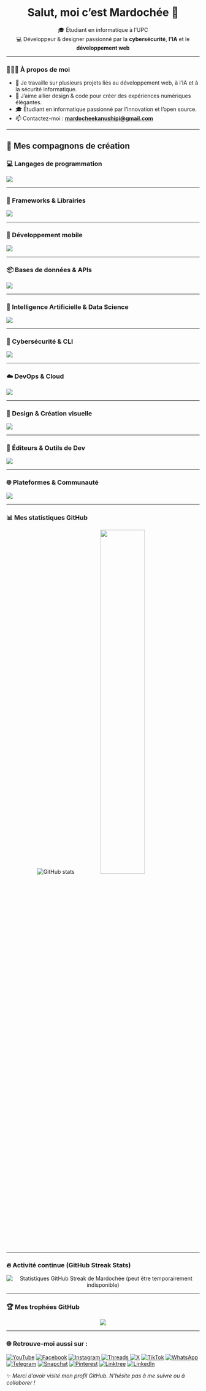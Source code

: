 <h1 align="center">Salut, moi c’est Mardochée 👋</h1>

<p align="center">
🎓 Étudiant en informatique à l’UPC <br>
💻 Développeur & designer passionné par la <strong>cybersécurité</strong>, <strong>l’IA</strong> et le <strong>développement web</strong>
</p>

---

### 👨🏽‍💻 À propos de moi

- 🔭 Je travaille sur plusieurs projets liés au développement web, à l’IA et à la sécurité informatique.  
- 🎨 J’aime allier design & code pour créer des expériences numériques élégantes.  
- 🎓 Étudiant en informatique passionné par l’innovation et l’open source.  
- 📫 Contactez-moi : **mardocheekanushipi@gmail.com**

---

## 🚀 Mes compagnons de création


### 💻 Langages de programmation
<p>
  <img src="https://skillicons.dev/icons?i=py,js,ts,html,css,c,cpp,java,php,dart,ruby,rust,go,swift,kotlin,scala,r,lua,haskell,perl" />
</p>

---


### 🧱 Frameworks & Librairies
<p>
  <img src="https://skillicons.dev/icons?i=react,nextjs,nodejs,vue,angular,express,redux,jquery,sass,tailwind,spring,flask,django,threejs,laravel,materialui,bootstrap,vite,nuxtjs,nestjs,astro" />
</p>

---

### 📱 Développement mobile
<p>
  <img src="https://skillicons.dev/icons?i=flutter,dart,unity" />
</p>

---

### 📦 Bases de données & APIs
<p>
  <img src="https://skillicons.dev/icons?i=mysql,postgresql,mongodb,sqlite,firebase,graphql,prisma,supabase" />
</p>

---

### 🧠 Intelligence Artificielle & Data Science
<p>
  <img src="https://skillicons.dev/icons?i=pytorch,tensorflow,opencv" />
</p>



---

### 🔐 Cybersécurité & CLI
<p>
  <img src="https://skillicons.dev/icons?i=bash,powershell,linux,ubuntu,ansible,tryhackme,cloudflare,docker,kubernetes,zellij,htop,openssl,wireshark,metasploit,nmap,hashicorp,terraform,vault,selinux" />
</p>

---

### ☁️ DevOps & Cloud
<p>
  <img src="https://skillicons.dev/icons?i=docker,kubernetes,vercel,aws,azure,nginx,cloudflare" />
</p>

---

### 🎨 Design & Création visuelle
<p>
  <img src="https://skillicons.dev/icons?i=figma,xd,photoshop,illustrator,aftereffects,blender,canva" />
</p>

---

### 🧰 Éditeurs & Outils de Dev
<p>
  <img src="https://skillicons.dev/icons?i=vscode,visualstudio,pycharm,postman,replit,notion" />
</p>

---

### 🌐 Plateformes & Communauté
<p>
  <img src="https://skillicons.dev/icons?i=github,gitlab,git,stackoverflow,linkedin" />
</p>

---


### 📊 Mes statistiques GitHub

<p align="center">
  <!-- Stats classiques -->
 <img src="https://github-readme-stats.vercel.app/api?username=Mardochee-Kanushipi&show_icons=true&theme=radical" alt="GitHub stats" />


  <!-- Langages les plus utilisés -->
  <img width="48%" src="https://github-readme-stats.vercel.app/api/top-langs/?username=Mardochee-Kanushipi&layout=compact&theme=radical&hide_border=true" />
</p>


---

### 🔥 Activité continue (GitHub Streak Stats)

<p align="center">
  <img src="https://streak-stats.demolab.com/?user=Mardochee-Kanushipi&theme=radical&hide_border=true&date_format=j%20M%5B%20Y%5D" 
       alt="Statistiques GitHub Streak de Mardochée (peut être temporairement indisponible)" 
       onerror="this.style.display='none'" />
</p>



---

### 🏆 Mes trophées GitHub

<p align="center">
  <img src="https://github-profile-trophy.vercel.app/?username=Mardochee-Kanushipi&theme=darkhub&margin-w=15&no-frame=true&no-bg=true" />
</p>


---


### 🌐 Retrouve-moi aussi sur :

[![YouTube](https://img.shields.io/badge/YouTube-%23FF0000.svg?&style=for-the-badge&logo=youtube&logoColor=white)](https://youtube.com/@mardochee_kanushipi)
[![Facebook](https://img.shields.io/badge/Facebook-1877F2.svg?&style=for-the-badge&logo=facebook&logoColor=white)](https://www.facebook.com/share/1BnUmcyxck/)
[![Instagram](https://img.shields.io/badge/Instagram-%23E4405F.svg?&style=for-the-badge&logo=instagram&logoColor=white)](https://www.instagram.com/mardochee_kanushipi?igsh=MWxxMm9rdHkwZ2JrYQ==)
[![Threads](https://img.shields.io/badge/Threads-000000.svg?&style=for-the-badge&logo=threads&logoColor=white)](https://www.threads.net/@mardochee_kanushipi)
[![X](https://img.shields.io/badge/X-%2318171A.svg?&style=for-the-badge&logo=x&logoColor=white)](https://x.com/mardochee_X)
[![TikTok](https://img.shields.io/badge/TikTok-010101.svg?&style=for-the-badge&logo=tiktok&logoColor=white)](https://www.tiktok.com/@mardochee_kanushipi)
[![WhatsApp](https://img.shields.io/badge/WhatsApp-25D366.svg?&style=for-the-badge&logo=whatsapp&logoColor=white)](https://wa.me/243893630482)
[![Telegram](https://img.shields.io/badge/Telegram-2CA5E0?style=for-the-badge&logo=telegram&logoColor=white)](https://t.me/mardochee_kanushipi)
[![Snapchat](https://img.shields.io/badge/Snapchat-FFFC00.svg?&style=for-the-badge&logo=snapchat&logoColor=black)](https://www.snapchat.com/add/snap_mardochee?share_id=92DAK7uCn6U&locale=fr-FR)
[![Pinterest](https://img.shields.io/badge/Pinterest-BD081C.svg?&style=for-the-badge&logo=pinterest&logoColor=white)](https://pin.it/5AXX1zpcg)
[![Linktree](https://img.shields.io/badge/Linktree-39E09B?style=for-the-badge&logo=linktree&logoColor=white)](https://linktr.ee/mardocheekanushipi)
[![LinkedIn](https://img.shields.io/badge/LinkedIn-%230077B5.svg?&style=for-the-badge&logo=linkedin&logoColor=white)](https://www.linkedin.com/in/mardoch%C3%A9e-kanushipi-54a9b6235?utm_source=share&utm_campaign=share_via&utm_content=profile&utm_medium=android_app)



   ✨ *Merci d’avoir visité mon profil GitHub. N’hésite pas à me suivre ou à collaborer !*
